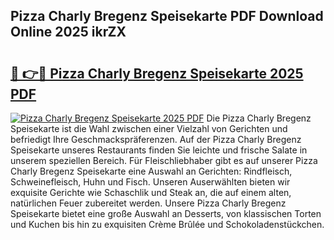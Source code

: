 ## Pizza Charly Bregenz Speisekarte PDF Download Online 2025 ikrZX

# <h2><a href="http://gc9gbz.nevu.top/?p=Pizza+Charly+Bregenz+Speisekarte">🔗 👉🔴 Pizza Charly Bregenz Speisekarte 2025 PDF</a></h2>

[![Pizza Charly Bregenz Speisekarte 2025 PDF](https://i.imgur.com/dBaPXMq.png)](http://gc9gbz.nevu.top/?p=Pizza+Charly+Bregenz+Speisekarte)
Die Pizza Charly Bregenz Speisekarte ist die Wahl zwischen einer Vielzahl von Gerichten und befriedigt Ihre Geschmackspräferenzen. Auf der Pizza Charly Bregenz Speisekarte unseres Restaurants finden Sie leichte und frische Salate in unserem speziellen Bereich. Für Fleischliebhaber gibt es auf unserer Pizza Charly Bregenz Speisekarte eine Auswahl an Gerichten: Rindfleisch, Schweinefleisch, Huhn und Fisch. Unseren Auserwählten bieten wir exquisite Gerichte wie Schaschlik und Steak an, die auf einem alten, natürlichen Feuer zubereitet werden. Unsere Pizza Charly Bregenz Speisekarte bietet eine große Auswahl an Desserts, von klassischen Torten und Kuchen bis hin zu exquisiten Crème Brûlée und Schokoladenstückchen.
